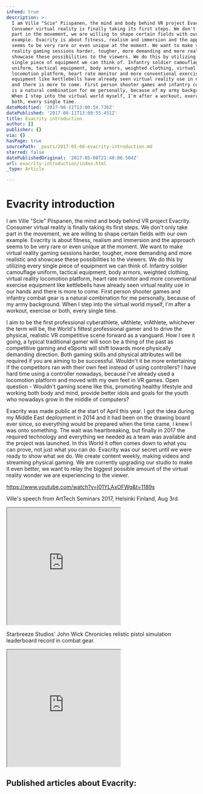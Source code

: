 ```yaml
---
inFeed: true
description: >-
  I am Ville "Scie" Piispanen, the mind and body behind VR project Evacrity.
  Consumer virtual reality is finally taking its first steps. We don't only take
  part in the movement, we are willing to shape certain fields with our own
  example. Evacrity is about fitness, realism and immersion and the approach
  seems to be very rare or even unique at the moment. We want to make virtual
  reality gaming sessions harder, tougher, more demanding and more realistic and
  showcase these possibilities to the viewers. We do this by utilizing every
  single piece of equipment we can think of. Infantry soldier camouflage
  uniform, tactical equipment, body armors, weighted clothing, virtual reality
  locomotion platform, heart rate monitor and more conventional exercise
  equipment like kettlebells have already seen virtual reality use in our hands
  and there is more to come. First person shooter games and infantry combat gear
  is a natural combination for me personally, because of my army background.
  When I step into the virtual world myself, I'm after a workout, exercise or
  both, every single time.
dateModified: '2017-08-11T13:00:54.736Z'
datePublished: '2017-08-11T13:00:55.451Z'
title: Evacrity introduction
author: []
publisher: {}
via: {}
hasPage: true
sourcePath: _posts/2017-05-08-evacrity-introduction.md
starred: false
datePublishedOriginal: '2017-05-08T21:40:06.504Z'
url: evacrity-introduction/index.html
_type: Article

---
```

# Evacrity introduction

I am Ville "Scie" Piispanen, the mind and body behind VR project Evacrity. Consumer virtual reality is finally taking its first steps. We don't only take part in the movement, we are willing to shape certain fields with our own example. Evacrity is about fitness, realism and immersion and the approach seems to be very rare or even unique at the moment. We want to make virtual reality gaming sessions harder, tougher, more demanding and more realistic and showcase these possibilities to the viewers. We do this by utilizing every single piece of equipment we can think of. Infantry soldier camouflage uniform, tactical equipment, body armors, weighted clothing, virtual reality locomotion platform, heart rate monitor and more conventional exercise equipment like kettlebells have already seen virtual reality use in our hands and there is more to come. First person shooter games and infantry combat gear is a natural combination for me personally, because of my army background. When I step into the virtual world myself, I'm after a workout, exercise or both, every single time.

I aim to be the first professional cyberathlete, vAthlete, vrAthlete, whichever the term will be, the World's fittest professional gamer and to drive the physical, realistic VR competitive scene forward as a vanguard. How I see it going, a typical traditional gamer will soon be a thing of the past as competitive gaming and eSports will shift towards more physically demanding direction. Both gaming skills and physical attributes will be required if you are aiming to be successful. Wouldn't it be more entertaining if the competitors ran with their own feet instead of using controllers? I have hard time using a controller nowadays, because I've already used a locomotion platform and moved with my own feet in VR games. Open question - Wouldn't gaming scene like this, promoting healthy lifestyle and working both body and mind, provide better idols and goals for the youth who nowadays grow in the middle of computers?

Evacrity was made public at the start of April this year. I got the idea during my Middle East deployment in 2014 and it had been on the drawing board ever since, so everything would be prepared when the time came, I knew I was onto something. The wait was heartbreaking, but finally in 2017 the required technology and everything we needed as a team was available and the project was launched. In this World it often comes down to what you can prove, not just what you can do. Evacrity was our secret until we were ready to show what we do. We create content weekly, making videos and streaming physical gaming. We are currently upgrading our studio to make it even better, we want to relay the biggest possible amount of the virtual reality wonder we are experiencing to the viewer.

https://www.youtube.com/watch?v=I01YLAxOFWg&t=1189s

Ville's speech from ArtTech Seminars 2017, Helsinki Finland, Aug 3rd.

<iframe src="https://the-grid.github.io/ed-userhtml/?g=eJwlzbEKwjAQgOFXCTc4NomCqPRaXARBcBTHNk2bQGokuXj69hYd_-X7az-mbraC_UAOYbtWIJz1kyOEjVoiJ4PgiJ75ICUzV59YqPS2MnGW3JFx7QvPSt8vx_f1dJtWhFrv9hnED-5jGmxCWKQuhMhjCSGbZO2jqeX_3XwBR_8sTw" height="310" style=""></iframe>

Starbreeze Studios' John Wick Chronicles relistic pistol simulation leaderboard record in combat gear.

<iframe src="https://the-grid.github.io/ed-userhtml/?g=eJwlzbEOgjAQgOFXaW6XEkkYDIejA7MDbKUctkmxpr1y4e0lOv7L93d-TWYjJX5hh9Bea1CO_MsxQlOfkZNFcMyffNNaRKojFi4zVTZuWgxbd9-xeY7D9JiGyzGC-oFzTAslhFMwIURZSwjZJqJ33-n_s_8CEa4qSA" height="310" style=""></iframe>

## Published articles about Evacrity: